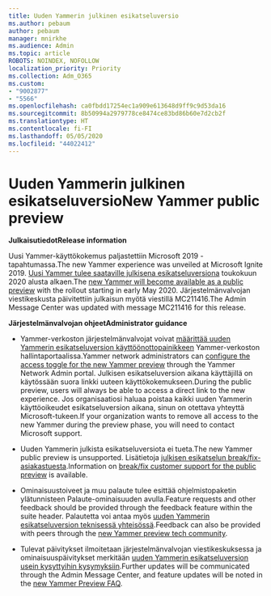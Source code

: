 ```yaml
---
title: Uuden Yammerin julkinen esikatseluversio
ms.author: pebaum
author: pebaum
manager: mnirkhe
ms.audience: Admin
ms.topic: article
ROBOTS: NOINDEX, NOFOLLOW
localization_priority: Priority
ms.collection: Adm_O365
ms.custom:
- "9002877"
- "5566"
ms.openlocfilehash: ca0fbdd17254ec1a909e613648d9ff9c9d53da16
ms.sourcegitcommit: 8b50994a2979778ce8474ce83bd86b60e7d2cb2f
ms.translationtype: HT
ms.contentlocale: fi-FI
ms.lasthandoff: 05/05/2020
ms.locfileid: "44022412"
---
```

# <a name="new-yammer-public-preview"></a><span data-ttu-id="470cf-102">Uuden Yammerin julkinen esikatseluversio</span><span class="sxs-lookup"><span data-stu-id="470cf-102">New Yammer public preview</span></span>

<span data-ttu-id="470cf-103">**Julkaisutiedot**</span><span class="sxs-lookup"><span data-stu-id="470cf-103">**Release information**</span></span>

<span data-ttu-id="470cf-104">Uusi Yammer-käyttökokemus paljastettiin Microsoft 2019 -tapahtumassa.</span><span class="sxs-lookup"><span data-stu-id="470cf-104">The new Yammer experience was unveiled at Microsoft Ignite 2019.</span></span> <span data-ttu-id="470cf-105">[Uusi Yammer tulee saataville julkisena esikatseluversiona](https://docs.microsoft.com/yammer/get-started-with-yammer/newyammer-faq) toukokuun 2020 alusta alkaen.</span><span class="sxs-lookup"><span data-stu-id="470cf-105">The [new Yammer will become available as a public preview](https://docs.microsoft.com/yammer/get-started-with-yammer/newyammer-faq) with the rollout starting in early May 2020.</span></span> <span data-ttu-id="470cf-106">Järjestelmänvalvojan viestikeskusta päivitettiin julkaisun myötä viestillä MC211416.</span><span class="sxs-lookup"><span data-stu-id="470cf-106">The Admin Message Center was updated with message MC211416 for this release.</span></span>

<span data-ttu-id="470cf-107">**Järjestelmänvalvojan ohjeet**</span><span class="sxs-lookup"><span data-stu-id="470cf-107">**Administrator guidance**</span></span>

- <span data-ttu-id="470cf-108">Yammer-verkoston järjestelmänvalvojat voivat [määrittää uuden Yammerin esikatseluversion käyttöönottopainikkeen](https://docs.microsoft.com/yammer/get-started-with-yammer/administrative-settings-opt-in-newyammer) Yammer-verkoston hallintaportaalissa.</span><span class="sxs-lookup"><span data-stu-id="470cf-108">Yammer network administrators can [configure the access toggle for the new Yammer preview](https://docs.microsoft.com/yammer/get-started-with-yammer/administrative-settings-opt-in-newyammer) through the Yammer Network Admin portal.</span></span> <span data-ttu-id="470cf-109">Julkisen esikatseluversion aikana käyttäjillä on käytössään suora linkki uuteen käyttökokemukseen.</span><span class="sxs-lookup"><span data-stu-id="470cf-109">During the public preview, users will always be able to access a direct link to the new experience.</span></span> <span data-ttu-id="470cf-110">Jos organisaatiosi haluaa poistaa kaikki uuden Yammerin käyttöoikeudet esikatseluversion aikana, sinun on otettava yhteyttä Microsoft-tukeen.</span><span class="sxs-lookup"><span data-stu-id="470cf-110">If your organization wants to remove all access to the new Yammer during the preview phase, you will need to contact Microsoft support.</span></span>

- <span data-ttu-id="470cf-111">Uuden Yammerin julkista esikatseluversiota ei tueta.</span><span class="sxs-lookup"><span data-stu-id="470cf-111">The new Yammer public preview is unsupported.</span></span> <span data-ttu-id="470cf-112">Lisätietoja [julkisen esikatselun break/fix-asiakastuesta](https://docs.microsoft.com/yammer/get-started-with-yammer/newyammer-faq#yammer-preview-customer-support).</span><span class="sxs-lookup"><span data-stu-id="470cf-112">Information on [break/fix customer support for the public preview](https://docs.microsoft.com/yammer/get-started-with-yammer/newyammer-faq#yammer-preview-customer-support) is available.</span></span>

- <span data-ttu-id="470cf-113">Ominaisuustoiveet ja muu palaute tulee esittää ohjelmistopaketin ylätunnisteen Palaute-ominaisuuden avulla.</span><span class="sxs-lookup"><span data-stu-id="470cf-113">Feature requests and other feedback should be provided through the feedback feature within the suite header.</span></span> <span data-ttu-id="470cf-114">Palautetta voi antaa myös [uuden Yammerin esikatseluversion teknisessä yhteisössä](https://techcommunity.microsoft.com/t5/new-yammer-preview/bd-p/NewYammerPreview).</span><span class="sxs-lookup"><span data-stu-id="470cf-114">Feedback can also be provided with peers through the [new Yammer preview tech community](https://techcommunity.microsoft.com/t5/new-yammer-preview/bd-p/NewYammerPreview).</span></span>

- <span data-ttu-id="470cf-115">Tulevat päivitykset ilmoitetaan järjestelmänvalvojan viestikeskuksessa ja ominaisuuspäivitykset merkitään [uuden Yammerin esikatseluversion usein kysyttyihin kysymyksiin](https://docs.microsoft.com/yammer/get-started-with-yammer/newyammer-faq).</span><span class="sxs-lookup"><span data-stu-id="470cf-115">Further updates will be communicated through the Admin Message Center, and feature updates will be noted in the [new Yammer Preview FAQ](https://docs.microsoft.com/yammer/get-started-with-yammer/newyammer-faq).</span></span>
